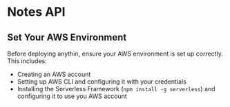 # Notes API

## Set Your AWS Environment

Before deploying anythin, ensure your AWS environment is set up correctly. This includes:
- Creating an AWS account
- Setting up AWS CLI and configuring it with your credentials
- Installing the Serverless Framework (`npm install -g serverless`) and configuring it to use you AWS account 
